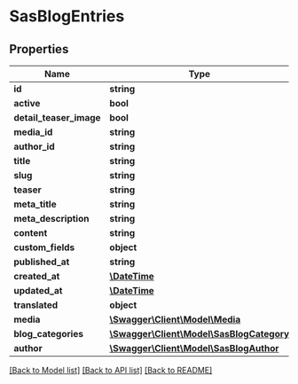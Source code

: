 # SasBlogEntries

## Properties
Name | Type | Description | Notes
------------ | ------------- | ------------- | -------------
**id** | **string** |  | [optional] 
**active** | **bool** |  | [optional] 
**detail_teaser_image** | **bool** |  | [optional] 
**media_id** | **string** |  | [optional] 
**author_id** | **string** |  | 
**title** | **string** |  | 
**slug** | **string** |  | 
**teaser** | **string** |  | [optional] 
**meta_title** | **string** |  | [optional] 
**meta_description** | **string** |  | [optional] 
**content** | **string** |  | [optional] 
**custom_fields** | **object** |  | [optional] 
**published_at** | **string** |  | 
**created_at** | [**\DateTime**](\DateTime.md) |  | 
**updated_at** | [**\DateTime**](\DateTime.md) |  | [optional] 
**translated** | **object** |  | [optional] 
**media** | [**\Swagger\Client\Model\Media**](Media.md) |  | [optional] 
**blog_categories** | [**\Swagger\Client\Model\SasBlogCategory**](SasBlogCategory.md) |  | [optional] 
**author** | [**\Swagger\Client\Model\SasBlogAuthor**](SasBlogAuthor.md) |  | [optional] 

[[Back to Model list]](../../README.md#documentation-for-models) [[Back to API list]](../../README.md#documentation-for-api-endpoints) [[Back to README]](../../README.md)

